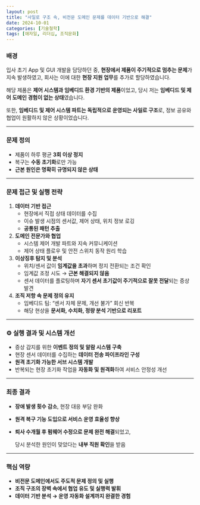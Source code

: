 ```yaml
---
layout: post
title: "사일로 구조 속, 비전문 도메인 문제를 데이터 기반으로 해결"
date: 2024-10-01
categories: [기술철학]
tags: [애자일, 리더십, 조직문화]
---
```


### 배경

입사 초기 App 및 GUI 개발을 담당하던 중, **현장에서 제품이 주기적으로 멈추는 문제**가 지속 발생하였고, 회사는 이에 대한 **현장 지원 업무**를 추가로 할당하였습니다.

해당 제품은 **제어 시스템과 임베디드 환경 기반의 제품**이었고, 당시 저는 **임베디드 및 제어 도메인 경험이 없는 상태**였습니다.

또한, **임베디드 및 제어 시스템 파트는 독립적으로 운영되는 사일로 구조**로, 정보 공유와 협업이 원활하지 않은 상황이었습니다.

---

### 문제 정의

- 제품이 하루 평균 **3회 이상 정지**
- 복구는 **수동 초기화**로만 가능
- **근본 원인은 명확히 규명되지 않은 상태**

---

### 문제 접근 및 실행 전략

1. **데이터 기반 접근**
    - 현장에서 직접 상태 데이터를 수집
    - 이슈 발생 시점의 센서값, 제어 상태, 위치 정보 로깅
    - **공통된 패턴 추출**
2. **도메인 전문가와 협업**
    - 시스템 제어 개발 파트와 지속 커뮤니케이션
    - 제어 상태 플로우 및 안전 스위치 동작 원리 학습
3. **이상징후 탐지 및 분석**
    - 위치/센서 값이 **임계값을 초과**하며 정지 전환되는 조건 확인
    - 임계값 조정 시도 → **근본 해결되지 않음**
    - 센서 데이터를 플로팅하며 **자기 센서 초기값이 주기적으로 잘못 전달**되는 증상 발견
4. **조직 저항 속 문제 정의 유지**
    - 임베디드 팀: “센서 자체 문제, 개선 불가” 회신 반복
    - 해당 현상을 **문서화, 수치화, 정량 분석 기반으로 리포트**

---

### ⚙️ 실행 결과 및 시스템 개선

- 증상 감지를 위한 **이벤트 정의 및 알람 시스템 구축**
- 현장 센서 데이터를 수집하는 **데이터 전송 파이프라인 구성**
- **원격 초기화 가능한 서브 시스템 개발**
- 반복되는 현장 초기화 작업을 **자동화 및 원격화**하여 서비스 안정성 개선

---

### 최종 결과

- **장애 발생 횟수 감소**, 현장 대응 부담 완화
- **원격 복구 기능 도입으로 서비스 운영 효율성 향상**
- **퇴사 수개월 후 펌웨어 수정으로 문제 완전 해결**되었고,
    
    당시 분석한 원인이 맞았다는 **내부 직원 확인**을 받음
    

---

### 핵심 역량

- **비전문 도메인에서도 주도적 문제 정의 및 실행**
- **조직 구조의 장벽 속에서 협업 유도 및 실행력 발휘**
- **데이터 기반 분석 → 운영 자동화 설계까지 완결한 경험**